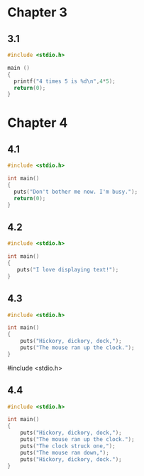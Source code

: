 # Chapter 3
## 3.1
```c
#include <stdio.h>

main ()
{
  printf("4 times 5 is %d\n",4*5);
  return(0);
}
```

# Chapter 4
## 4.1
```c
#include <stdio.h>

int main()
{
  puts("Don't bother me now. I'm busy.");
  return(0);
}
```
## 4.2
```c
#include <stdio.h>

int main()
{
   puts("I love displaying text!");
}
```
## 4.3
```c
#include <stdio.h>

int main()
{
    puts("Hickory, dickory, dock,");
    puts("The mouse ran up the clock.");
}
```

#include <stdio.h>
## 4.4
```c
#include <stdio.h>

int main()
{
    puts("Hickory, dickory, dock,");
    puts("The mouse ran up the clock.");
    puts("The clock struck one,");
    puts("The mouse ran down,");
    puts("Hickory, dickory, dock.");
}
```
